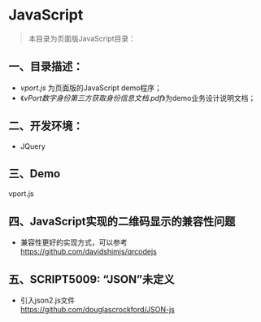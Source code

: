 # JavaScript

> 本目录为页面版JavaScript目录：

## 一、目录描述：

- *vport.js* 为页面版的JavaScript demo程序；
- 《*vPort数字身份第三方获取身份信息文档.pdf*》为demo业务设计说明文档；

## 二、开发环境：

- JQuery

## 三、Demo

vport.js

## 四、JavaScript实现的二维码显示的兼容性问题

- 兼容性更好的实现方式，可以参考 https://github.com/davidshimjs/qrcodejs

## 五、SCRIPT5009: “JSON”未定义

- 引入json2.js文件  
  https://github.com/douglascrockford/JSON-js
